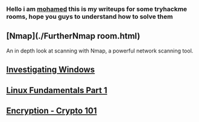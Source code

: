 ### Hello i am [mohamed](https://twitter.com/0xMohomiester) this is my writeups for some tryhackme rooms, hope you guys to understand how to solve them

## [Nmap](./FurtherNmap room.html)

An in depth look at scanning with Nmap, a powerful network scanning tool.

## [Investigating Windows](./Windows.html)

## [Linux Fundamentals Part 1](./Linux.html)

## [Encryption - Crypto 101](./crypto101.html)

